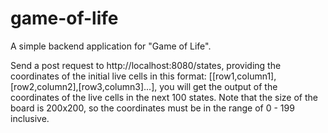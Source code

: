 # game-of-life
A simple backend application for "Game of Life".

Send a post request to http://localhost:8080/states, providing the coordinates of the initial live cells in this format: [[row1,column1],[row2,column2],[row3,column3]...],
you will get the output of the coordinates of the live cells in the next 100 states.
Note that the size of the board is 200x200, so the coordinates must be in the range of 0 - 199 inclusive.

